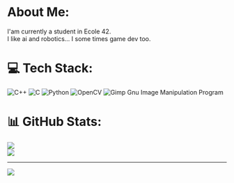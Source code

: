 # About Me:
I'am currently a student in Ecole 42.<br>I like ai and robotics... I some times game dev too.
# 💻 Tech Stack:
![C++](https://img.shields.io/badge/c++-%2300599C.svg?style=flat-square&logo=c%2B%2B&logoColor=white) ![C](https://img.shields.io/badge/c-%2300599C.svg?style=flat-square&logo=c&logoColor=white) ![Python](https://img.shields.io/badge/python-3670A0?style=flat-square&logo=python&logoColor=ffdd54) ![OpenCV](https://img.shields.io/badge/opencv-%23white.svg?style=flat-square&logo=opencv&logoColor=white) ![Gimp Gnu Image Manipulation Program](https://img.shields.io/badge/Gimp-657D8B?style=flat-square&logo=gimp&logoColor=FFFFFF)
# 📊 GitHub Stats:
![](https://github-readme-streak-stats.herokuapp.com/?user=Higlix&theme=prussian&hide_border=false)<br/>
![](https://github-readme-stats.vercel.app/api/top-langs/?username=Higlix&theme=prussian&hide_border=false&include_all_commits=false&count_private=true&layout=compact)

---
[![](https://visitcount.itsvg.in/api?id=Higlix&icon=0&color=0)](https://visitcount.itsvg.in)

